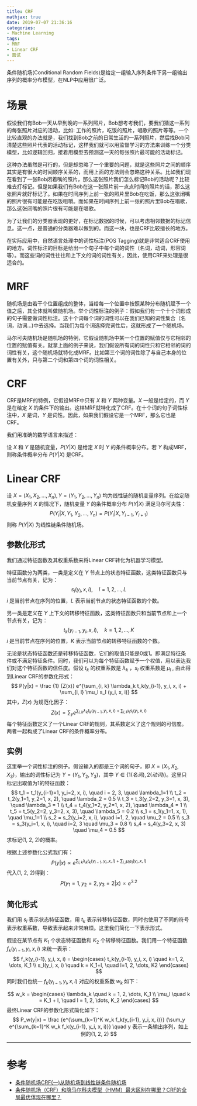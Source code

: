 ```yaml
---
title: CRF
mathjax: true
date: 2019-07-07 21:36:16
categories:
- Machine Learning
tags:
- MRF
- Linear CRF
- 面试
---
```


条件随机场(Conditional Random Fields)是给定一组输入序列条件下另一组输出序列的概率分布模型，在NLP中应用很广泛。

<!--more-->

# 场景

假设我们有Bob一天从早到晚的一系列照片，Bob想考考我们，要我们猜这一系列的每张照片对应的活动，比如: 工作的照片，吃饭的照片，唱歌的照片等等。一个比较直观的办法就是，我们找到Bob之前的日常生活的一系列照片，然后找Bob问清楚这些照片代表的活动标记，这样我们就可以用监督学习的方法来训练一个分类模型，比如逻辑回归，接着用模型去预测这一天的每张照片最可能的活动标记。

这种办法虽然是可行的，但是却忽略了一个重要的问题，就是这些照片之间的顺序其实是有很大的时间顺序关系的，而用上面的方法则会忽略这种关系。比如我们现在看到了一张Bob闭着嘴的照片，那么这张照片我们怎么标记Bob的活动呢？比较难去打标记。但是如果我们有Bob在这一张照片前一点点时间的照片的话，那么这张照片就好标记了。如果在时间序列上前一张的照片里Bob在吃饭，那么这张闭嘴的照片很有可能是在吃饭咀嚼。而如果在时间序列上前一张的照片里Bob在唱歌，那么这张闭嘴的照片很有可能是在唱歌。

为了让我们的分类器表现的更好，在标记数据的时候，可以考虑相邻数据的标记信息。这一点，是普通的分类器难以做到的。而这一块，也是CRF比较擅长的地方。

在实际应用中，自然语言处理中的词性标注(POS Tagging)就是非常适合CRF使用的地方。词性标注的目标是给出一个句子中每个词的词性（名词，动词，形容词等）。而这些词的词性往往和上下文的词的词性有关，因此，使用CRF来处理是很适合的。

# MRF

随机场是由若干个位置组成的整体，当给每一个位置中按照某种分布随机赋予一个值之后，其全体就叫做随机场。举个词性标注的例子：假如我们有一个十个词形成的句子需要做词性标注。这十个词每个词的词性可以在我们已知的词性集合（名词，动词...)中去选择。当我们为每个词选择完词性后，这就形成了一个随机场。

马尔可夫随机场是随机场的特例，它假设随机场中某一个位置的赋值仅与它相邻的位置的赋值有关。就拿上面的例子来说，我们假设所有词的词性只和它相邻的词的词性有关，这个随机场就特化成MRF。比如第三个词的词性除了与自己本身的位置有关外，只与第二个词和第四个词的词性相关。

# CRF

CRF是MRF的特例，它假设MRF中只有 $X$ 和 $Y$ 两种变量。$X$ 一般是给定的，而 $Y$ 是在给定 $X$ 的条件下的输出。这样MRF就特化成了CRF。在十个词的句子词性标注中，$X$ 是词，$Y$ 是词性。因此，如果我们假设它是一个MRF，那么它也是CRF。

我们用准确的数学语言来描述：

设 $X$ 和 $Y$ 是随机变量，$P(Y|X)$ 是给定 $X$ 时 $Y$ 的条件概率分布。若 $Y$ 构成MRF，则称条件概率分布 $P(Y|X)$ 是CRF。

# Linear CRF

设 $X = (X_1, X_2, \dots , X_n), Y = (Y_1, Y_2, \dots, Y_n)$ 均为线性链的随机变量序列。在给定随机变量序列 $X$ 的情况下，随机变量 $Y$ 的条件概率分布 $P(Y|X)$ 满足马尔可夫性：
$$
P(Y_i | X, Y_1, Y_2, \dots , Y_n) = P(Y_i | X, Y_{i-1}, Y_{i+1})
$$
则称 $P(Y|X)$ 为线性链条件随机场。

## 参数化形式

我们通过特征函数及其权重系数来将Linear CRF转化为机器学习模型。

特征函数分为两类，一类是定义在 $Y$ 节点上的状态特征函数，这类特征函数只与当前节点有关，记为：
$$
s_l(y_i, x, i), \quad l=1, 2, \dots, L
$$
$i$ 是当前节点在序列的位置，$L$ 表示当前节点的状态特征函数的个数。

另一类是定义在 $Y$ 上下文的转移特征函数，这类特征函数只和当前节点和上一个节点有关，记为：
$$
t_k(y_{i-1}, y_i, x, i), \quad k = 1, 2, \dots, K
$$
 $i$ 是当前节点在序列的位置，$K$ 表示当前节点的转移特征函数的个数。

无论是状态特征函数还是转移特征函数，它们的取值只能是0或1。即满足特征条件或不满足特征条件。同时，我们可以为每个特征函数赋予一个权值，用以表达我们对这个特征函数的信任度。假设 $t_k$ 的权重系数是 $\lambda_k$ ，$s_l$ 权重系数是 $\mu_l$ , 由此得到Linear CRF的参数化形式：
$$
P(y|x) = \frac {1} {Z(x)} e^{\sum_{i, k} \lambda_k t_k(y_{i-1}, y_i, x, i) + \sum_{i, l} \mu_l s_l (y_i, x, i)}
$$
其中，$Z(x)$ 为规范化因子：
$$
Z(x) = \sum_y e^{\sum_{i, k} \lambda_k t_k(y_{i-1}, y_i, x, i) + \sum_{i, l} \mu_l s_l (y_i, x, i)}
$$
每个特征函数定义了一个Linear CRF的规则，其系数定义了这个规则的可信度。两者一起构成了Linear CRF的条件概率分布。

## 实例

这里举一个词性标注的例子。假设输入的都是三个词的句子，即 $X = (X_1, X_2, X_3)$，输出的词性标记为 $Y = (Y_1, Y_2, Y_3)$，其中 $Y \in {\lbrace   1(名词), 2(动词) \rbrace}$。这里只标记出取值为1的特征函数：
$$
t_1 = t_1(y_{i-1}=1, y_i=2, x, i), \quad i = 2, 3, \quad \lambda_1=1 \\
t_2 = t_2(y_1=1, y_2=1, x, 2), \quad \lambda_2 = 0.5 \\
t_3 = t_3(y_2=2, y_3=1, x, 3), \quad \lambda_3 = 1 \\
t_4 = t_4(y_1=2, y_2=1, x, 2), \quad \lambda_4 = 1 \\
t_5 = t_5(y_2=2, y_3=2, x, 3), \quad \lambda_5 = 0.2 \\
s_1 = s_1(y_1=1, x, 1), \quad \mu_1=1 \\
s_2 = s_2(y_i=2, x, i), \quad i=1, 2, \quad \mu_2 = 0.5 \\
s_3 = s_3(y_i=1, x, i), \quad i=2, 3 \quad \mu_3 = 0.8 \\
s_4 = s_4(y_3=2, x, 3) \quad \mu_4 = 0.5
$$
求标记(1, 2, 2)的概率。

根据上述参数化公式我们有：
$$
P(y|x) \propto e^{\sum_{i, k} \lambda_k t_k(y_{i-1}, y_i, x, i) + \sum_{i, l} \mu_l s_l (y_i, x, i)}
$$
代入(1, 2, 2)得到：
$$
P(y_1=1, y_2=2, y_3=2|x) \propto e^{3.2}
$$

## 简化形式

我们用 $s_l$ 表示状态特征函数，用 $t_k$ 表示转移特征函数，同时也使用了不同的符号表示权重系数，导致表示起来非常麻烦。这里我们简化一下表示形式。

假设在某节点有 $K_1$ 个状态特征函数和 $K_2$ 个转移特征函数。我们用一个特征函数 $f_k(y_{i-1}, y_i, x, i)$ 来统一表示：
$$
f_k(y_{i-1}, y_i, x, i) = \begin{cases}
t_k(y_{i-1}, y_i, x, i) \quad k=1, 2, \dots, K_1 \\
s_l(y_i, x, i) \quad k = K_1+l, \quad l=1, 2, \dots, K2
\end{cases}
$$
同时我们也统一 $f_k(y_{i-1}, y_i, x, i)$ 对应的权重系数 $w_k$ 如下：


$$
w_k = \begin{cases}
\lambda_k \quad k = 1, 2, \dots, K_1 \\
\mu_l \quad k = K_1 + l, \quad l = 1, 2, \dots, K_2
\end{cases}
$$
最终Linear CRF的参数化形式简化如下：
$$
P_w(y|x) = \frac {e^{\sum_{k=1}^K w_k f_k(y_{i-1}, y_i, x, i)}} {\sum_y e^{\sum_{k=1}^K w_k f_k(y_{i-1}, y_i, x, i)}} \quad y 表示一条输出序列，如上例的(1, 2, 2)
$$

___

# 参考

- [条件随机场CRF(一)从随机场到线性链条件随机场](https://www.cnblogs.com/pinard/p/7048333.html)
- [条件随机场（CRF）和隐马尔科夫模型（HMM）最大区别在哪里？CRF的全局最优体现在哪里？](https://www.zhihu.com/question/53458773/answer/554436625)